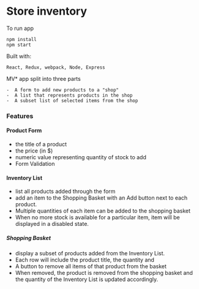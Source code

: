 # Store inventory

To run app

    npm install  
    npm start

Built with:  

    React, Redux, webpack, Node, Express

MV* app split into three parts

    -  A form to add new products to a "shop"
    -  A list that represents products in the shop
    -  A subset list of selected items from the shop

### Features

#### Product Form

 - the title of a product
 - the price (in $)
 - numeric value representing quantity of stock to add
 - Form Validation

#### Inventory List

- list all products added through the form
- add an item to the Shopping Basket with an Add button next to each product.
- Multiple quantities of each item can be added to the shopping basket
- When no more stock is available for a particular item, item will be displayed in a disabled state.

##### Shopping Basket

- display a subset of products added from the Inventory List.
- Each row will include the product title, the quantity and
- A button to remove all items of that product from the basket
- When removed, the product is removed from the shopping basket and the quantity of the Inventory List is updated accordingly.
